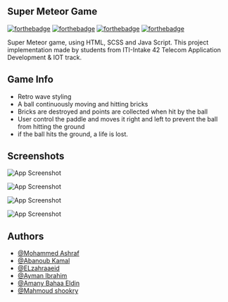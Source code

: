 
## Super Meteor Game 
[![forthebadge](https://forthebadge.com/images/badges/uses-html.svg)](https://forthebadge.com) 
[![forthebadge](https://forthebadge.com/images/badges/uses-css.svg)](https://forthebadge.com)
[![forthebadge](https://forthebadge.com/images/badges/made-with-javascript.svg)](https://forthebadge.com)
[![forthebadge](https://forthebadge.com/images/badges/built-with-love.svg)](https://forthebadge.com)

Super Meteor game, using HTML, SCSS and Java Script. This project implementation made by students from ITI-Intake 42 Telecom Application Development & IOT track.

## Game Info
- Retro wave styling
- A ball continuously moving and hitting bricks
- Bricks are destroyed and points are collected when hit by the ball
- User control the paddle and moves it right and left to prevent the ball from hitting the ground
- if the ball hits the ground, a life is lost.


## Screenshots

![App Screenshot](https://lh3.googleusercontent.com/fife/AAWUweXEdXQgw9Ap-8acg3TmLD-uQN5iSSv6HfjnpjOzemttLHQaauNHwUTMaclkcs4bf4y4POfX-kpPGCVt0aglWI7CF9SWlF-LVOB7svwmrwQ1TemKKCrc5dvltg4oenwnmHw6pD3FfH7m-yNidTZxrp1yLz0xbmqVn58_K2e70-SmZQqWwNTEjcKuLUAVJ93vOMMG5XA_nlGzRToeyo9jjKomj3hO8OLr6g7SP1h_oCH_HGkM_ZTelwi5sY-SpNdhUaGg17rS897xumvZbAL2UGj0jxndW47f7F93nhW7x6GVA39dk3nQk5QxJRwX0YpVSU_eJz6Y-7u7ztSQjqTcQVzkZNWq-oCoiMGcLtLnIUwsa1ErQLX64v7Nk9dvOU2DS1OuTcHFu3EwCxshL3Z1rDPrYmk_wohUCf9iOQ0ocMoXMzhZNgEnwX3MqFfd2w8Z72ehiUy4VZAlsT5lPne7d3750oAaODtYYpSrlZjyypfrC0Ce5pYTzlUiOtX7NWLF0A3QXnyeDr97Of9MqzF0geU5R0L7YH3-LLP1DkAl27X04ft54dP3H6F67qBT75PJqBtw4aH8YBg6TL9BT1wwJOnmVRn8Wzlv7JWCxzkxtPr3AkqYsSuj_iXDZgGqlJRC8J_rRmn3jwHUjwJk_5tTSdYlxTV7V8yMQW4awncu7H1gPYR-HCsHBzxkCDmPuo8mFfoensLvyrZnCWUE3sVMJN0nTtRm_kJCNw=w1440-h767-ft)

![App Screenshot](https://doc-04-4g-docs.googleusercontent.com/docs/securesc/njn6g81pbducqmm8m8vnbi70gmmel6ti/3fc24rcfp3m43lacqhthcjv9vn7ccns8/1642579350000/12603188512219647960/12603188512219647960/1QgpAw06rOTOB9Bt8_XwX2XFansP7WuQ0?e=download&authuser=0)

![App Screenshot](https://doc-00-4g-docs.googleusercontent.com/docs/securesc/njn6g81pbducqmm8m8vnbi70gmmel6ti/6iocak37hatp513988aiuvpufit3b24j/1642579425000/12603188512219647960/12603188512219647960/1I4zybdKxRhTo-x_zvc5tWHj9o69ryKmZ?e=download&authuser=0)

![App Screenshot](https://doc-0k-4g-docs.googleusercontent.com/docs/securesc/njn6g81pbducqmm8m8vnbi70gmmel6ti/tgcb96f664svfdmt5e3g0ifim1et1iq6/1642579425000/12603188512219647960/12603188512219647960/1fflKGgYpL486bsgspDYLjRjSMz9wrv-x?e=download&authuser=0)



## Authors

- [@Mohammed Ashraf](https://github.com/mohammed6688)
- [@Abanoub Kamal](https://github.com/Abanoub-Kamal-Boshra)
- [@ELzahraaeid](https://github.com/ELzahraaeid)
- [@Ayman Ibrahim](https://github.com/Ayman58)
- [@Amany Bahaa Eldin](https://github.com/AmanyBahaaEldin)
- [@Mahmoud shookry](https://github.com/Mahmoudshookry)



